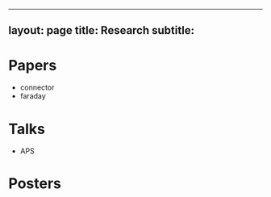 
---
layout: page
title: Research
subtitle: 
---

# Papers 
- connector 
- faraday

# Talks 
- APS 

# Posters 
